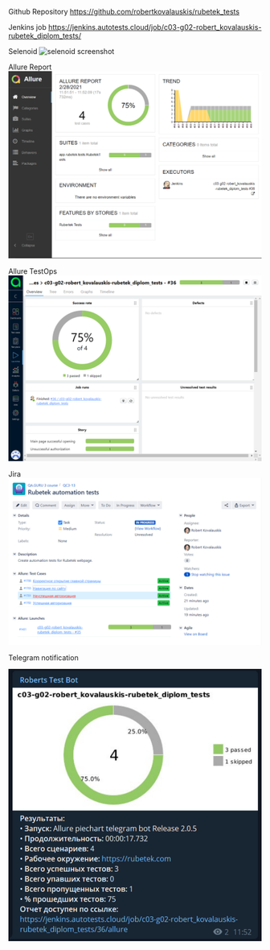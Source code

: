 Github Repository
https://github.com/robertkovalauskis/rubetek_tests

Jenkins job
https://jenkins.autotests.cloud/job/c03-g02-robert_kovalauskis-rubetek_diplom_tests/

Selenoid
![selenoid screenshot](src/test/resources/images/.png)

Allure Report
![allure screenshot](src/test/resources/images/AllureReport.png)

Allure TestOps
![allure screenshot](src/test/resources/images/TestOps1.png)

Jira
![allure screenshot](src/test/resources/images/Jira.png)

Telegram notification

![allure screenshot](src/test/resources/images/Telegram.png)
